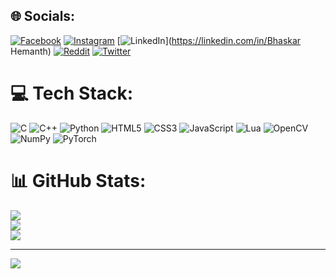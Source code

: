 
## 🌐 Socials:
[![Facebook](https://img.shields.io/badge/Facebook-%231877F2.svg?logo=Facebook&logoColor=white)](https://facebook.com/bhaskar10bose) [![Instagram](https://img.shields.io/badge/Instagram-%23E4405F.svg?logo=Instagram&logoColor=white)](https://instagram.com/bhaskar_matrix) [![LinkedIn](https://img.shields.io/badge/LinkedIn-%230077B5.svg?logo=linkedin&logoColor=white)](https://linkedin.com/in/Bhaskar Hemanth) [![Reddit](https://img.shields.io/badge/Reddit-%23FF4500.svg?logo=Reddit&logoColor=white)](https://reddit.com/user/Bhaskar_Matrix) [![Twitter](https://img.shields.io/badge/Twitter-%231DA1F2.svg?logo=Twitter&logoColor=white)](https://twitter.com/MatrixBhaskar) 

# 💻 Tech Stack:
![C](https://img.shields.io/badge/c-%2300599C.svg?style=for-the-badge&logo=c&logoColor=white) ![C++](https://img.shields.io/badge/c++-%2300599C.svg?style=for-the-badge&logo=c%2B%2B&logoColor=white) ![Python](https://img.shields.io/badge/python-3670A0?style=for-the-badge&logo=python&logoColor=ffdd54) ![HTML5](https://img.shields.io/badge/html5-%23E34F26.svg?style=for-the-badge&logo=html5&logoColor=white) ![CSS3](https://img.shields.io/badge/css3-%231572B6.svg?style=for-the-badge&logo=css3&logoColor=white) ![JavaScript](https://img.shields.io/badge/javascript-%23323330.svg?style=for-the-badge&logo=javascript&logoColor=%23F7DF1E) ![Lua](https://img.shields.io/badge/lua-%232C2D72.svg?style=for-the-badge&logo=lua&logoColor=white) ![OpenCV](https://img.shields.io/badge/opencv-%23white.svg?style=for-the-badge&logo=opencv&logoColor=white) ![NumPy](https://img.shields.io/badge/numpy-%23013243.svg?style=for-the-badge&logo=numpy&logoColor=white) ![PyTorch](https://img.shields.io/badge/PyTorch-%23EE4C2C.svg?style=for-the-badge&logo=PyTorch&logoColor=white)
# 📊 GitHub Stats:
![](https://github-readme-stats.vercel.app/api?username=bhaskar10h&theme=merko&hide_border=false&include_all_commits=false&count_private=false)<br/>
![](https://github-readme-streak-stats.herokuapp.com/?user=bhaskar10h&theme=merko&hide_border=false)<br/>
![](https://github-readme-stats.vercel.app/api/top-langs/?username=bhaskar10h&theme=merko&hide_border=false&include_all_commits=false&count_private=false&layout=compact)

---
[![](https://visitcount.itsvg.in/api?id=bhaskar10h&icon=0&color=0)](https://visitcount.itsvg.in)

<!-- Proudly created with GPRM ( https://gprm.itsvg.in ) -->
